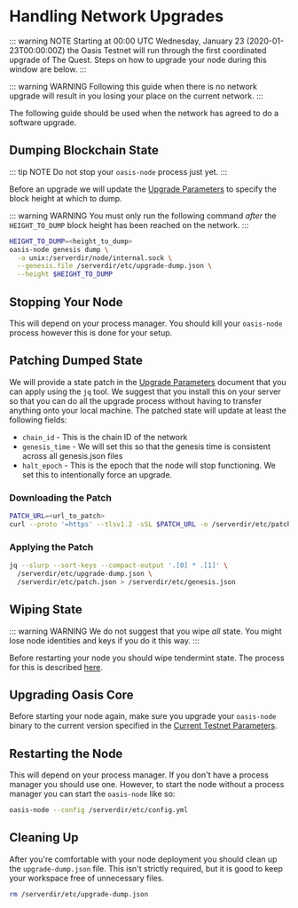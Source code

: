 # Handling Network Upgrades

::: warning NOTE
Starting at 00:00 UTC Wednesday, January 23 (2020-01-23T00:00:00Z) the
Oasis Testnet will run through the first coordinated upgrade of The Quest. Steps
on how to upgrade your node during this window are below.
:::

::: warning WARNING
Following this guide when there is no network upgrade will result in you
losing your place on the current network.
:::

The following guide should be used when the network has agreed to do a software
upgrade.

## Dumping Blockchain State

::: tip NOTE
Do not stop your `oasis-node` process just yet.
:::

Before an upgrade we will update the [Upgrade Parameters] to specify the block
height at which to dump.

::: warning WARNING
You must only run the following command _after_ the `HEIGHT_TO_DUMP` block
height has been reached on the network.
:::

```bash
HEIGHT_TO_DUMP=<height_to_dump>
oasis-node genesis dump \
  -a unix:/serverdir/node/internal.sock \
  --genesis.file /serverdir/etc/upgrade-dump.json \
  --height $HEIGHT_TO_DUMP
```

## Stopping Your Node

This will depend on your process manager. You should kill your `oasis-node`
process however this is done for your setup.

## Patching Dumped State

We will provide a state patch in the [Upgrade Parameters] document that you
can apply using the `jq` tool. We suggest that you install this on your server
so that you can do all the upgrade process without having to transfer anything
onto your local machine. The patched state will update at least the following
fields:

* `chain_id` - This is the chain ID of the network
* `genesis_time` - We will set this so that the genesis time is consistent
  across all genesis.json files
* `halt_epoch` - This is the epoch that the node will stop functioning. We set
  this to intentionally force an upgrade.

### Downloading the Patch

```bash
PATCH_URL=<url_to_patch>
curl --proto '=https' --tlsv1.2 -sSL $PATCH_URL -o /serverdir/etc/patch.json
```

### Applying the Patch

```bash
jq --slurp --sort-keys --compact-output '.[0] * .[1]' \
  /serverdir/etc/upgrade-dump.json \
  /serverdir/etc/patch.json > /serverdir/etc/genesis.json
```

## Wiping State

::: warning WARNING
We do not suggest that you wipe _all_ state. You might lose node identities and
keys if you do it this way.
:::

Before restarting your node you should wipe tendermint state. The process for
this is described [here](./wiping-node-state.md#state-wipe-and-keep-node-identity).

## Upgrading Oasis Core

Before starting your node again, make sure you upgrade your `oasis-node` binary
to the current version specified in the [Current Testnet Parameters].

## Restarting the Node

This will depend on your process manager. If you don't have a process manager
you should use one. However, to start the node without a process manager you can
start the `oasis-node` like so:

```bash
oasis-node --config /serverdir/etc/config.yml
```

## Cleaning Up

After you're comfortable with your node deployment you should clean up the
`upgrade-dump.json` file. This isn't strictly required, but it is good to keep
your workspace free of unnecessary files.

```bash
rm /serverdir/etc/upgrade-dump.json
```

[Upgrade Parameters]: ./../current-testnet-parameters.md#upgrade-parameters
[Current Testnet Parameters]: ./../current-testnet-parameters.md

